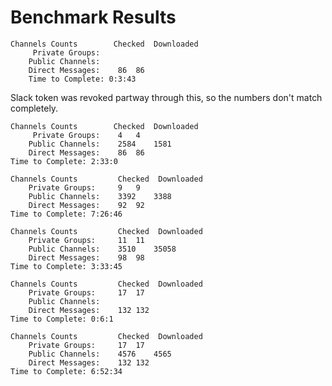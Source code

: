 # Benchmark Results

```
Channels Counts		   Checked  Downloaded
	 Private Groups:		
	Public Channels:		
	Direct Messages:	86	86
	Time to Complete: 0:3:43
```

Slack token was revoked partway through this, so the numbers don't match completely.
```
Channels Counts		   Checked  Downloaded
	 Private Groups:	4	4
	Public Channels:	2584	1581
	Direct Messages:	86	86
Time to Complete: 2:33:0
```

```
Channels Counts			Checked  Downloaded
	Private Groups:		9	9
	Public Channels:	3392	3388
	Direct Messages:	92	92
Time to Complete: 7:26:46
```

```
Channels Counts			Checked  Downloaded
	Private Groups:		11	11
	Public Channels:	3510	35058
	Direct Messages:	98	98
Time to Complete: 3:33:45
```

```
Channels Counts			Checked  Downloaded
	Private Groups:		17	17
	Public Channels:		
	Direct Messages:	132	132
Time to Complete: 0:6:1
```

```
Channels Counts			Checked  Downloaded
	Private Groups:		17	17
	Public Channels:	4576	4565
	Direct Messages:	132	132
Time to Complete: 6:52:34
```
